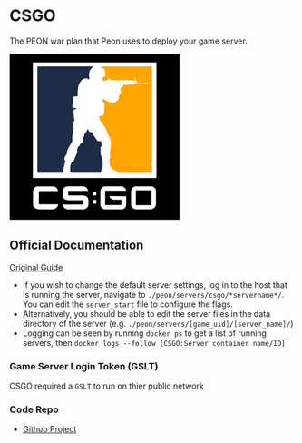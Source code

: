 # CSGO

The PEON war plan that Peon uses to deploy your game server.

![CS:GO](../../images/game-logos/csgo.png)

## Official Documentation

[Original Guide](https://developer.valvesoftware.com/wiki/Counter-Strike:_Global_Offensive_Dedicated_Servers#Docker)

- If you wish to change the default server settings, log in to the host that is running the server, navigate to `./peon/servers/csgo/*servername*/`. You can edit the `server_start` file to configure the flags.
- Alternatively, you should be able to edit the server files in the data directory of the server (e.g. ``./peon/servers/[game_uid]/[server_name]/``)
- Logging can be seen by running `docker ps` to get a list of running servers, then `docker logs --follow [CSGO:Server container name/ID]`

### Game Server Login Token (GSLT)

CSGO required a `GSLT` to run on thier public network

### Code Repo

- [Github Project](https://github.com/the-peon-project/peon-warplans/tree/main/csgo)
